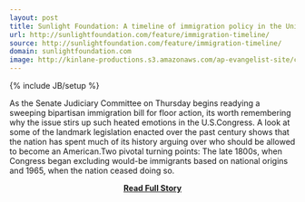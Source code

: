 ```yaml
---
layout: post
title: Sunlight Foundation: A timeline of immigration policy in the United States
url: http://sunlightfoundation.com/feature/immigration-timeline/
source: http://sunlightfoundation.com/feature/immigration-timeline/
domain: sunlightfoundation.com
image: http://kinlane-productions.s3.amazonaws.com/ap-evangelist-site/curated/screenshots/8518_sunlightfoundation_com.png
---
```

{% include JB/setup %}<p>As the Senate Judiciary Committee on Thursday begins readying a sweeping bipartisan immigration bill for floor action, its worth remembering why the issue stirs up such heated emotions in the U.S.Congress. A look at some of the landmark legislation enacted over the past century shows that the nation has spent much of its history arguing over who should be allowed to become an American.Two pivotal turning points: The late 1800s, when Congress began excluding would-be immigrants based on national origins and 1965, when the nation ceased doing so.</p>
<center><p><a href="http://sunlightfoundation.com/feature/immigration-timeline/" style='padding:25px; font-sze:18px; font-weight: bold;'>Read Full Story</a></p></center>
